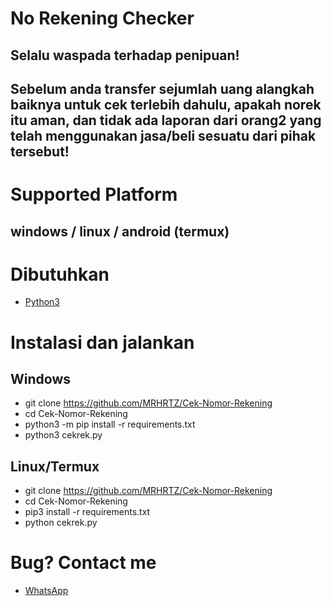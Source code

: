 # No Rekening Checker

## Selalu waspada terhadap penipuan!
## Sebelum anda transfer sejumlah uang alangkah baiknya untuk cek terlebih dahulu, apakah norek itu aman, dan tidak ada laporan dari orang2 yang telah menggunakan jasa/beli sesuatu dari pihak tersebut!

# Supported Platform 
## windows / linux / android (termux)

# Dibutuhkan
- <a href="https://www.python.org/downloads/">Python3<a> 

# Instalasi dan jalankan
## Windows
- git clone https://github.com/MRHRTZ/Cek-Nomor-Rekening
- cd Cek-Nomor-Rekening
- python3 -m pip install -r requirements.txt
- python3 cekrek.py
## Linux/Termux
- git clone https://github.com/MRHRTZ/Cek-Nomor-Rekening
- cd Cek-Nomor-Rekening
- pip3 install -r requirements.txt
- python cekrek.py

# Bug? Contact me
- <a href="https://wa.me/6285559038021">WhatsApp</a> 
